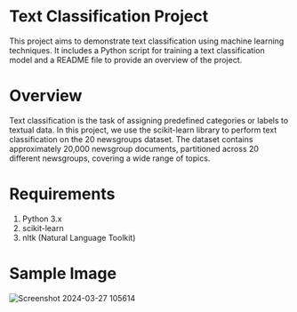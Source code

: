 # Text Classification Project
This project aims to demonstrate text classification using machine learning techniques. It includes a Python script for training a text classification model and a README file to provide an overview of the project.

# Overview
Text classification is the task of assigning predefined categories or labels to textual data. In this project, we use the scikit-learn library to perform text classification on the 20 newsgroups dataset. The dataset contains approximately 20,000 newsgroup documents, partitioned across 20 different newsgroups, covering a wide range of topics.

# Requirements
1. Python 3.x
2. scikit-learn
3. nltk (Natural Language Toolkit)
# Sample Image
![Screenshot 2024-03-27 105614](https://github.com/Amit-Git-project/Text-Classification/assets/113319871/0edee9a0-43c5-46c4-8309-75bc653ccaaa)
